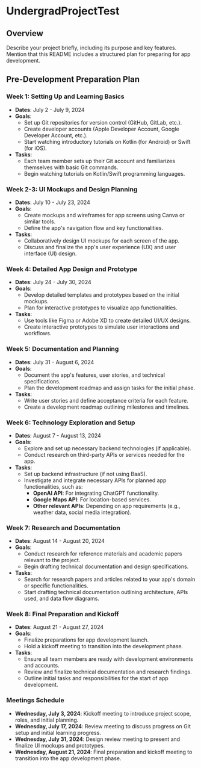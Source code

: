 # UndergradProjectTest

## Overview
Describe your project briefly, including its purpose and key features. Mention that this README includes a structured plan for preparing for app development.

## Pre-Development Preparation Plan

### Week 1: Setting Up and Learning Basics
- **Dates**: July 2 - July 9, 2024
- **Goals**:
  - Set up Git repositories for version control (GitHub, GitLab, etc.).
  - Create developer accounts (Apple Developer Account, Google Developer Account, etc.).
  - Start watching introductory tutorials on Kotlin (for Android) or Swift (for iOS).
- **Tasks**:
  - Each team member sets up their Git account and familiarizes themselves with basic Git commands.
  - Begin watching tutorials on Kotlin/Swift programming languages.

### Week 2-3: UI Mockups and Design Planning
- **Dates**: July 10 - July 23, 2024
- **Goals**:
  - Create mockups and wireframes for app screens using Canva or similar tools.
  - Define the app's navigation flow and key functionalities.
- **Tasks**:
  - Collaboratively design UI mockups for each screen of the app.
  - Discuss and finalize the app's user experience (UX) and user interface (UI) design.

### Week 4: Detailed App Design and Prototype
- **Dates**: July 24 - July 30, 2024
- **Goals**:
  - Develop detailed templates and prototypes based on the initial mockups.
  - Plan for interactive prototypes to visualize app functionalities.
- **Tasks**:
  - Use tools like Figma or Adobe XD to create detailed UI/UX designs.
  - Create interactive prototypes to simulate user interactions and workflows.

### Week 5: Documentation and Planning
- **Dates**: July 31 - August 6, 2024
- **Goals**:
  - Document the app's features, user stories, and technical specifications.
  - Plan the development roadmap and assign tasks for the initial phase.
- **Tasks**:
  - Write user stories and define acceptance criteria for each feature.
  - Create a development roadmap outlining milestones and timelines.

### Week 6: Technology Exploration and Setup
- **Dates**: August 7 - August 13, 2024
- **Goals**:
  - Explore and set up necessary backend technologies (if applicable).
  - Conduct research on third-party APIs or services needed for the app.
- **Tasks**:
  - Set up backend infrastructure (if not using BaaS).
  - Investigate and integrate necessary APIs for planned app functionalities, such as:
    - **OpenAI API**: For integrating ChatGPT functionality.
    - **Google Maps API**: For location-based services.
    - **Other relevant APIs**: Depending on app requirements (e.g., weather data, social media integration).

### Week 7: Research and Documentation
- **Dates**: August 14 - August 20, 2024
- **Goals**:
  - Conduct research for reference materials and academic papers relevant to the project.
  - Begin drafting technical documentation and design specifications.
- **Tasks**:
  - Search for research papers and articles related to your app's domain or specific functionalities.
  - Start drafting technical documentation outlining architecture, APIs used, and data flow diagrams.

### Week 8: Final Preparation and Kickoff
- **Dates**: August 21 - August 27, 2024
- **Goals**:
  - Finalize preparations for app development launch.
  - Hold a kickoff meeting to transition into the development phase.
- **Tasks**:
  - Ensure all team members are ready with development environments and accounts.
  - Review and finalize technical documentation and research findings.
  - Outline initial tasks and responsibilities for the start of app development.

### Meetings Schedule
- **Wednesday, July 3, 2024**: Kickoff meeting to introduce project scope, roles, and initial planning.
- **Wednesday, July 17, 2024**: Review meeting to discuss progress on Git setup and initial learning progress.
- **Wednesday, July 31, 2024**: Design review meeting to present and finalize UI mockups and prototypes.
- **Wednesday, August 21, 2024**: Final preparation and kickoff meeting to transition into the app development phase.
